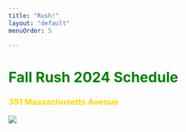 ```yaml
---
title: "Rush!"
layout: "default"
menuOrder: 5

---
```

<div class="content container">

<h1 class="centeredHeader" style="color: green">Fall Rush 2024 Schedule</h1>
<h3 class="centeredHeader" style="color: gold"><b>351 Massachusetts Avenue</b></h3>

<img src='/images/rush_schedules/rush_2024.png'></img>
<br />
<br />

</div>
